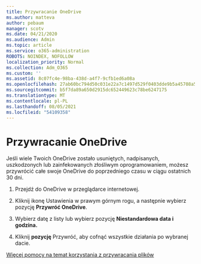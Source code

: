 ```yaml
---
title: Przywracanie OneDrive
ms.author: matteva
author: pebaum
manager: scotv
ms.date: 04/21/2020
ms.audience: Admin
ms.topic: article
ms.service: o365-administration
ROBOTS: NOINDEX, NOFOLLOW
localization_priority: Normal
ms.collection: Adm_O365
ms.custom: ''
ms.assetid: 8c07fc4e-98ba-438d-a4f7-9cfb1ed6a08a
ms.openlocfilehash: 27ab60bc794d50c031e22a7c1497d529f0403dde9b5a45708a54495117c1939f
ms.sourcegitcommit: b5f7da89a650d2915dc652449623c78be6247175
ms.translationtype: MT
ms.contentlocale: pl-PL
ms.lasthandoff: 08/05/2021
ms.locfileid: "54109358"
---
```

# <a name="restore-your-onedrive"></a>Przywracanie OneDrive

Jeśli wiele Twoich OneDrive zostało usuniętych, nadpisanych, uszkodzonych lub zainfekowanych złośliwym oprogramowaniem, możesz przywrócić całe swoje OneDrive do poprzedniego czasu w ciągu ostatnich 30 dni.
  
1. Przejdź do OneDrive w przeglądarce internetowej.
    
2. Kliknij ikonę Ustawienia w prawym górnym rogu, a następnie wybierz pozycję **Przywróć OneDrive**.
    
3. Wybierz datę z listy lub wybierz pozycję **Niestandardowa data i godzina.**
    
4. Kliknij **pozycję** Przywróć, aby cofnąć wszystkie działania po wybranej dacie. 
    
[Więcej pomocy na temat korzystania z przywracania plików](https://go.microsoft.com/fwlink/?linkid=872874)
  


